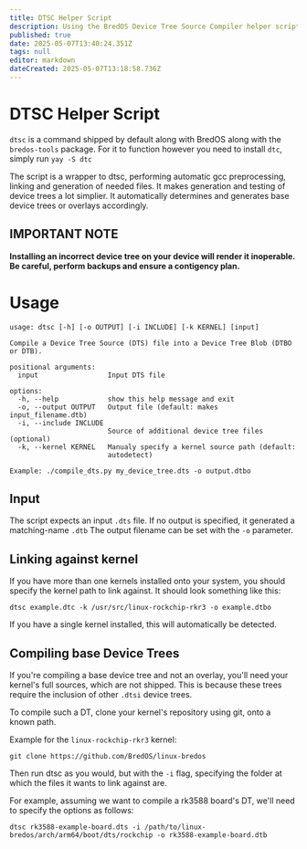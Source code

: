 ```yaml
---
title: DTSC Helper Script
description: Using the BredOS Device Tree Source Compiler helper script
published: true
date: 2025-05-07T13:40:24.351Z
tags: null
editor: markdown
dateCreated: 2025-05-07T13:18:58.736Z
---
```


# DTSC Helper Script

`dtsc` is a command shipped by default along with BredOS along with the `bredos-tools` package.
For it to function however you need to install `dtc`, simply run `yay -S dtc`

The script is a wrapper to dtsc, performing automatic gcc preprocessing, linking and generation of needed files.
It makes generation and testing of device trees a lot simplier.
It automatically determines and generates base device trees or overlays accordingly.

## IMPORTANT NOTE

**Installing an incorrect device tree on your device will render it inoperable.**
**Be careful, perform backups and ensure a contigency plan.**

# Usage

```
usage: dtsc [-h] [-o OUTPUT] [-i INCLUDE] [-k KERNEL] [input]

Compile a Device Tree Source (DTS) file into a Device Tree Blob (DTBO or DTB).

positional arguments:
  input                 Input DTS file

options:
  -h, --help            show this help message and exit
  -o, --output OUTPUT   Output file (default: makes input_filename.dtb)
  -i, --include INCLUDE
                        Source of additional device tree files (optional)
  -k, --kernel KERNEL   Manualy specify a kernel source path (default:
                        autodetect)

Example: ./compile_dts.py my_device_tree.dts -o output.dtbo
```

## Input

The script expects an input `.dts` file. If no output is specified, it generated a matching-name `.dtb`
The output filename can be set with the `-o` parameter.

## Linking against kernel

If you have more than one kernels installed onto your system, you should specify the kernel path to link against.
It should look something like this:

```
dtsc example.dtc -k /usr/src/linux-rockchip-rkr3 -o example.dtbo
```

If you have a single kernel installed, this will automatically be detected.

## Compiling base Device Trees

If you're compiling a base device tree and not an overlay, you'll need your kernel's full sources, which are not shipped.
This is because these trees require the inclusion of other `.dtsi` device trees.

To compile such a DT, clone your kernel's repository using git, onto a known path.

Example for the `linux-rockchip-rkr3` kernel:

```
git clone https://github.com/BredOS/linux-bredos
```

Then run dtsc as you would, but with the `-i` flag, specifying the folder at which the files it wants to link against are.

For example, assuming we want to compile a rk3588 board's DT, we'll need to specify the options as follows:

```
dtsc rk3588-example-board.dts -i /path/to/linux-bredos/arch/arm64/boot/dts/rockchip -o rk3588-example-board.dtb
```